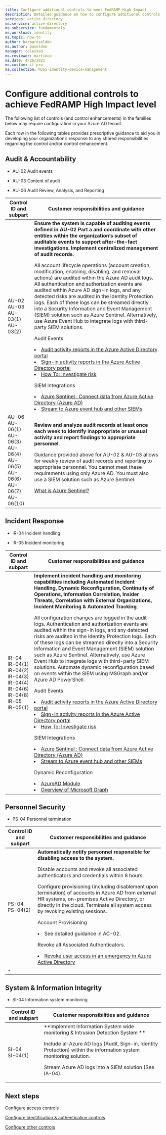 ```yaml
---
title: Configure additional controls to meet FedRAMP High Impact
description: Detailed guidance on how to configure additional controls to meet FedRAMP High Impact levels.
services: active-directory 
ms.service: active-directory
ms.subservice: fundamentals
ms.workload: identity
ms.topic: how-to
author: barbaraselden
ms.author: baselden
manager: celested
ms.reviewer: martinco
ms.date: 4/26/2021
ms.custom: it-pro
ms.collection: M365-identity-device-management
---
```


# Configure additional controls to achieve FedRAMP High Impact level

The following list of controls (and control enhancements) in the families below may require configuration in your Azure AD tenant.

Each row in the following tables provides prescriptive guidance to aid you in developing your organization’s response to any shared responsibilities regarding the control and/or control enhancement.

## Audit & Accountability

* AU-02 Audit events

* AU-03 Content of audit
* AU-06 Audit Review, Analysis, and Reporting


| Control ID and subpart| Customer responsibilities and guidance |
| - | - |
| AU-02 <br>AU-03 <br>AU-03(1)<br>AU-03(2)| **Ensure the system is capable of auditing events defined in AU-02 Part a and coordinate with other entities within the organization’s subset of auditable events to support after-the-fact investigations. Implement centralized management of audit records**.<p>All account lifecycle operations (account creation, modification, enabling, disabling, and removal actions) are audited within the Azure AD audit logs. All authentication and authorization events are audited within Azure AD sign-in logs, and any detected risks are audited in the Identity Protection logs. Each of these logs can be streamed directly into a Security Information and Event Management (SIEM) solution such as Azure Sentinel. Alternatively, use Azure Event Hub to integrate logs with third-party SIEM solutions.<p>Audit Events<li> [Audit activity reports in the Azure Active Directory portal](https://docs.microsoft.com///azure/active-directory/reports-monitoring/concept-audit-logs)<li> [Sign-in activity reports in the Azure Active Directory portal](https://docs.microsoft.com///azure/active-directory/reports-monitoring/concept-sign-ins)<li>[How To: Investigate risk](https://docs.microsoft.com///azure/active-directory/identity-protection/howto-identity-protection-investigate-risk)<p>SIEM Integrations<li> [Azure Sentinel : Connect data from Azure Active Directory (Azure AD)](https://docs.microsoft.com///azure/sentinel/connect-azure-active-directory)<li>[Stream to Azure event hub and other SIEMs](https://docs.microsoft.com///azure/active-directory/reports-monitoring/tutorial-azure-monitor-stream-logs-to-event-hub) |
| AU-06<br>AU-06(1)<br>AU-06(3)<br>AU-06(4)<br>AU-06(5)<br>AU-06(6)<br>AU-06(7)<br>AU-06(10)<br>| **Review and analyze audit records at least once each week to identify inappropriate or unusual activity and report findings to appropriate personnel**. <p>Guidance provided above for AU-02 & AU-03 allows for weekly review of audit records and reporting to appropriate personnel. You cannot meet these requirements using only Azure AD. You must also use a SIEM solution such as Azure Sentinel.<p>[What is Azure Sentinel?](https://docs.microsoft.com///azure/sentinel/overview) |

## Incident Response

* IR-04 Incident handling

* IR-05 Incident monitoring

| Control ID and subpart| Customer responsibilities and guidance |
| - | - |
| IR-04<br>IR-04(1)<br>IR-04(2)<br>IR-04(3)<br>IR-04(4)<br>IR-04(6)<br>IR-04(8)<br>IR-05<br>IR-05(1)| **Implement incident handling and monitoring capabilities including Automated Incident Handling, Dynamic Reconfiguration, Continuity of Operations, Information Correlation, Insider Threats, Correlation with External Organizations, Incident Monitoring & Automated Tracking**. <p>All configuration changes are logged in the audit logs. Authentication and authorization events are audited within the sign-in logs, and any detected risks are audited in the Identity Protection logs. Each of these logs can be streamed directly into a Security Information and Event Management (SIEM) solution such as Azure Sentinel. Alternatively, use Azure Event Hub to integrate logs with third-party SIEM solutions. Automate dynamic reconfiguration based on events within the SIEM using MSGraph and/or Azure AD PowerShell.<p>Audit Events<br><li>[Audit activity reports in the Azure Active Directory portal](https://docs.microsoft.com///azure/active-directory/reports-monitoring/concept-audit-logs)<li>[Sign-in activity reports in the Azure Active Directory portal](https://docs.microsoft.com///azure/active-directory/reports-monitoring/concept-sign-ins)<li>[How To: Investigate risk](https://docs.microsoft.com///azure/active-directory/identity-protection/howto-identity-protection-investigate-risk)<p>SIEM Integrations<li>[Azure Sentinel : Connect data from Azure Active Directory (Azure AD)](https://docs.microsoft.com///azure/sentinel/connect-azure-active-directory)<li>[Stream to Azure event hub and other SIEMs](https://docs.microsoft.com///azure/active-directory/reports-monitoring/tutorial-azure-monitor-stream-logs-to-event-hub)<p>Dynamic Reconfiguration<li>[AzureAD Module](https://docs.microsoft.com/powershell/module/azuread/?view=azureadps-2.0)<li>[Overview of Microsoft Graph](https://docs.microsoft.com/graph/overview?view=graph-rest-1.0) |


  
## Personnel Security

* PS-04 Personnel termination

| Control ID and subpart| Customer responsibilities and guidance |
| - | - |
| PS-04<br>PS-04(2)| **Automatically notify personnel responsible for disabling access to the system.** <p>Disable accounts and revoke all associated authenticators and credentials within 8 hours. <p>Configure provisioning (including disablement upon termination) of accounts in Azure AD from external HR systems, on-premises Active Directory, or directly in the cloud. Terminate all system access by revoking existing sessions. <p>Account Provisioning<li> See detailed guidance in AC-02. <p>Revoke all Associated Authenticators. <li> [Revoke user access in an emergency in Azure Active Directory](https://docs.microsoft.com/azure/active-directory/enterprise-users/users-revoke-access) |
| - |

## System & Information Integrity

* SI-04 Information system monitoring

 Control ID and subpart| Customer responsibilities and guidance |
| - | - |
| SI-04<br>SI-04(1)| **Implement Information System wide monitoring & Intrusion Detection System **<p>Include all Azure AD logs (Audit, Sign-in, Identity Protection) within the information system monitoring solution. <p>Stream Azure AD logs into a SIEM solution (See IA-04). |

## Next steps

[Configure access controls](fedramp-access-controls.md)

[Configure identification & authentication controls](fedramp-identification-and-authentication-controls.md)

[Configure other controls](fedramp-other-controls.md)
 
